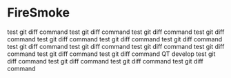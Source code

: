 # FireSmoke
test git diff command
test git diff command
test git diff command
test git diff command
test git diff command
test git diff command
test git diff command
test git diff command
test git diff command
test git diff command
test git diff command
test git diff command
test git diff command
QT develop 
test git diff command
test git diff command
test git diff command
test git diff command
